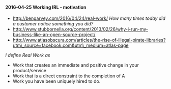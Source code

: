#### 2016-04-25 Working IRL - motivation

-   http://bengarvey.com/2016/04/24/real-work/ *How many times today did
    a customer notice something you did?*
-   http://www.stubbornella.org/content/2013/02/26/why-i-run-my-business-like-an-open-source-project/
-   http://www.atlasobscura.com/articles/the-rise-of-illegal-pirate-libraries?utm\_source=facebook.com&utm\_medium=atlas-page

*I define Real Work as*

-   Work that creates an immediate and positive change in your
    product/service
-   Work that is a direct constraint to the completion of A
-   Work you have been uniquely hired to do.

####
